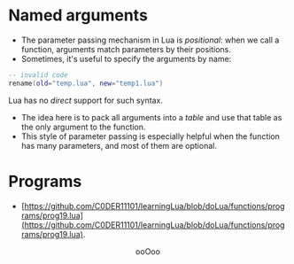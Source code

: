 # Named arguments

* The parameter passing mechanism in Lua is <em>positional</em>: when we call a function, arguments match parameters by their positions.
* Sometimes, it's useful to specify the arguments by name:<br>
```lua
-- invalid code
rename(old="temp.lua", new="temp1.lua")
```
Lua has no <em>direct</em> support for such syntax.
* The idea here is to pack all arguments into a <em>table</em> and use that table as the only argument to the function.
* This style of parameter passing is especially helpful when the function has many parameters, and most of them are optional.

# Programs

* [https://github.com/C0DER11101/learningLua/blob/doLua/functions/programs/prog19.lua](https://github.com/C0DER11101/learningLua/blob/doLua/functions/programs/prog19.lua).

<p align="center">
ooOoo
</p>
